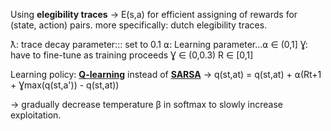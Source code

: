 Using **elegibility traces** -> E(s,a) for efficient assigning of rewards for (state, action) pairs.
more specifically: dutch elegibility traces. 

ƛ: trace decay parameter::: set to 0.1
⍺: Learning parameter...⍺ ∈ (0,1]
Ɣ: have to fine-tune as training proceeds Ɣ ∈ (0,0.3)
R ∈ [0,1]

Learning policy: [**Q-learning**](https://en.wikipedia.org/wiki/Q-learning) instead of [**SARSA**](https://en.wikipedia.org/wiki/State%E2%80%93action%E2%80%93reward%E2%80%93state%E2%80%93action) -> q(st,at) = q(st,at) + ⍺(Rt+1 + Ɣmax(q(st,a')) - q(st,at))

-> gradually decrease temperature β in softmax to slowly increase exploitation.
